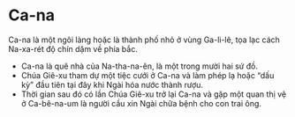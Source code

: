 # Ca-na

Ca-na là một ngôi làng hoặc là thành phố nhỏ ở vùng Ga-li-lê, tọa lạc cách Na-xa-rét độ chín dặm về phía bắc.
- Ca-na là quê nhà của Na-tha-na-ên, là một trong mười hai sứ đồ.
- Chúa Giê-xu tham dự một tiệc cưới ở Ca-na và làm phép lạ hoặc “dấu kỳ” đầu tiên tại đây khi Ngài hóa nước thành rượu.
- Thời gian sau đó có lần Chúa Giê-xu trở lại Ca-na và gặp một quan thị vệ ở Ca-bê-na-um là người cầu xin Ngài chữa bệnh cho con trai ông.


